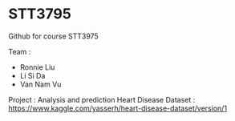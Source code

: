 # STT3795
Github for course STT3975

Team :
- Ronnie Liu
- Li Si Da
- Van Nam Vu

Project : Analysis and prediction Heart Disease
Dataset : https://www.kaggle.com/yasserh/heart-disease-dataset/version/1
